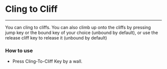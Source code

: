 # Cling to Cliff

---

You can cling to cliffs. You can also climb up onto the cliffs by pressing jump key or the bound key of your choice (unbound by default), or use the release cliff key to release it (unbound by default)

### How to use

- Press Cling-To-Cliff Key by a wall.